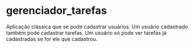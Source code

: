 # gerenciador_tarefas
Aplicação clássica que se pode cadastrar usuários.
Um usuário cadastrado também pode cadastrar tarefas.
Um usuário só pode ver tarefas já cadastradas se for ele que cadastrou.

